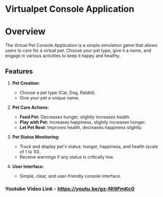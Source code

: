 # Virtualpet Console Application
# Overview

The Virtual Pet Console Application is a simple simulation game that allows users to care for a virtual pet. Choose your pet type, give it a name, and engage in various activities to keep it happy and healthy.

## Features

1. **Pet Creation:**
   - Choose a pet type (Cat, Dog, Rabbit).
   - Give your pet a unique name.

2. **Pet Care Actions:**
   - **Feed Pet:** Decreases hunger, slightly increases health.
   - **Play with Pet:** Increases happiness, slightly increases hunger.
   - **Let Pet Rest:** Improves health, decreases happiness slightly.

3. **Pet Status Monitoring:**
   - Track and display pet's status: hunger, happiness, and health (scale of 1 to 10).
   - Receive warnings if any status is critically low.

4. **User Interface:**
   - Simple, clear, and user-friendly console interface.

### Youtube Video Link - https://youtu.be/gz-Nt9FmKc0
